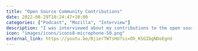 ```yaml
---
title: "Open Source Community Contributions"
date: 2022-08-29T10:24:47+10:00
categories: ["Podcast", "Mozilla", "Interview"]
description: "I was interviewed about my contributions to the open source community"
icon: "images/icons/icons8-microphone-50.png"
external_link: https://youtu.be/BjierTWTsHU?si=Oh_KSGIbgNDoEgnU
---
```


